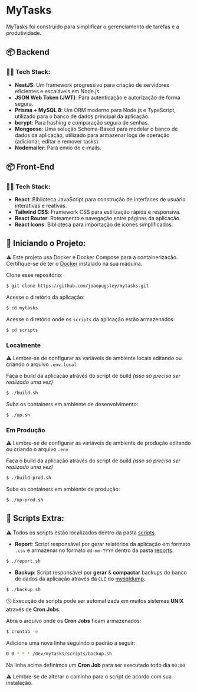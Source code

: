 # MyTasks

MyTasks foi construído para simplificar o gerenciamento de tarefas e a produtividade.

## 📦 Backend

### 👨‍💻 Tech Stack:

- **NestJS**: Um framework progressivo para criação de servidores eficientes e escaláveis em Node.js.
- **JSON Web Token (JWT)**: Para autenticação e autorização de forma segura.
- **Prisma + MySQL 8**: Um ORM moderno para Node.js e TypeScript, utilizado para o banco de dados principal da aplicação.
- **bcrypt**: Para hashing e comparação segura de senhas.
- **Mongoose**: Uma solução Schema-Based para modelar o banco de dados da aplicação, utilizado para armazenar logs de operação (adicionar, editar e remover tasks).
- **Nodemailer**: Para envio de e-mails.

## 📦 Front-End

### 👨‍💻 Tech Stack:

- **React**: Biblioteca JavaScript para construção de interfaces de usuário interativas e reativas.
- **Tailwind CSS**: Framework CSS para estilização rápida e responsiva.
- **React Router**: Roteamento e navegação entre páginas da aplicação.
- **React Icons**: Biblioteca para importação de icones simplificados.

## 🔧 Iniciando o Projeto:

⚠️ Este projeto usa Docker e Docker Compose para a containerização. Certifique-se de ter o <a href="https://www.docker.com/">Docker</a> instalado na sua máquina.

Clone esse repositório:
```bash
$ git clone https://github.com/joaopugsley/mytasks.git
```
Acesse o diretório da aplicação:
```bash
$ cd mytasks
```
Acesse o diretório onde os ``scripts`` da aplicação estão armazenados:
```bash
$ cd scripts
```

### Localmente

⚠️ Lembre-se de configurar as variáveis de ambiente locais editando ou criando o arquivo ``.env.local``

Faça o build da aplicação através do script de build *(isso só precisa ser realizado uma vez)*
```bash
$ ./build.sh
```
Suba os containers em ambiente de desenvolvimento:
```bash
$ ./up.sh
```

### Em Produção

⚠️ Lembre-se de configurar as variáveis de ambiente de produção editando ou criando o arquivo ``.env``

Faça o build da aplicação através do script de build *(isso só precisa ser realizado uma vez)*
```bash
$ ./build-prod.sh
```
Suba os containers em ambiente de produção:
```bash
$ ./up-prod.sh
```

## 📃 Scripts Extra:

⚠️ Todos os scripts estão localizados dentro da pasta <a href="https://github.com/joaopugsley/mytasks/tree/master/scripts">scripts</a>.

- **Report**: Script responsável por gerar relatórios da aplicação em formato ``.csv`` e armazenar no formato ``dd-mm-YYYY`` dentro da pasta <a href="https://github.com/joaopugsley/mytasks/tree/master/datareport/reports">reports</a>.
```bash
$ ./report.sh
```
- **Backup**: Script responsável por **gerar** & **compactar** backups do banco de dados da aplicação através da ``CLI`` do <a href="https://dev.mysql.com/doc/refman/8.0/en/mysqldump.html">mysqldump</a>.
```bash
$ ./backup.sh
```


🕓 Execução de scripts pode ser automatizada em muitos sistemas **UNIX** através de **Cron Jobs**.

Abra o arquivo onde os **Cron Jobs** ficam armazenados:
```bash
$ crontab -e
```
Adicione uma nova linha seguindo o padrão a seguir:
```bash
0 0 * * * /dev/mytasks/scripts/backup.sh
```
Na linha acima definimos um **Cron Job** para ser executado todo dia ``00:00``

⚠️ Lembre-se de alterar o caminho para o script de acordo com sua instalação.